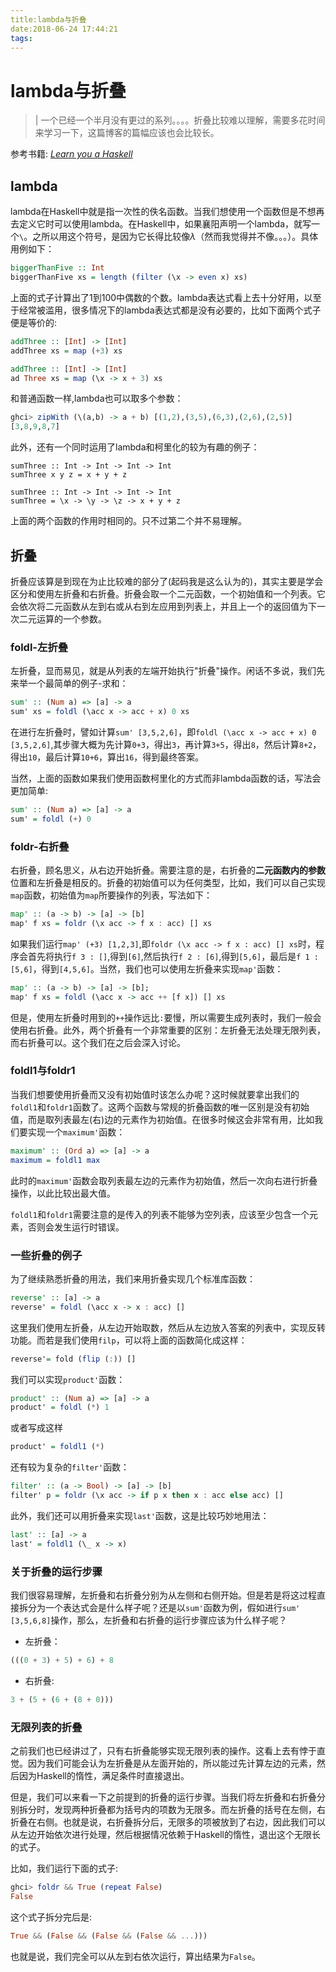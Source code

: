 ```yaml
---
title:lambda与折叠
date:2018-06-24 17:44:21
tags:
---
```


# lambda与折叠

> | 一个已经一个半月没有更过的系列。。。。折叠比较难以理解，需要多花时间来学习一下，这篇博客的篇幅应该也会比较长。

<!--more-->

参考书籍: [_Learn you a Haskell_](http://learnyouahaskell.com/)

## lambda

lambda在Haskell中就是指一次性的佚名函数。当我们想使用一个函数但是不想再去定义它时可以使用lambda。在Haskell中，如果襄阳声明一个lambda，就写一个`\`。之所以用这个符号，是因为它长得比较像$\lambda$（然而我觉得并不像。。。）。具体用例如下：

```Haskell
biggerThanFive :: Int
biggerThanFive xs = length (filter (\x -> even x) xs) 
```

上面的式子计算出了1到100中偶数的个数。lambda表达式看上去十分好用，以至于经常被滥用，很多情况下的lambda表达式都是没有必要的，比如下面两个式子便是等价的:
```Haskell
addThree :: [Int] -> [Int]
addThree xs = map (+3) xs

addThree :: [Int] -> [Int]
ad Three xs = map (\x -> x + 3) xs
```

和普通函数一样,lambda也可以取多个参数：

```Haskell
ghci> zipWith (\(a,b) -> a + b) [(1,2),(3,5),(6,3),(2,6),(2,5)]
[3,8,9,8,7]
```

此外，还有一个同时运用了lambda和柯里化的较为有趣的例子：

```
sumThree :: Int -> Int -> Int -> Int
sumThree x y z = x + y + z

sumThree :: Int -> Int -> Int -> Int 
sumThree = \x -> \y -> \z -> x + y + z
```

上面的两个函数的作用时相同的。只不过第二个并不易理解。

## 折叠

折叠应该算是到现在为止比较难的部分了(起码我是这么认为的)，其实主要是学会区分和使用左折叠和右折叠。折叠会取一个二元函数，一个初始值和一个列表。它会依次将二元函数从左到右或从右到左应用到列表上，并且上一个的返回值为下一次二元运算的一个参数。

### foldl-左折叠

左折叠，显而易见，就是从列表的左端开始执行"折叠"操作。闲话不多说，我们先来举一个最简单的例子-求和：

```Haskell
sum' :: (Num a) => [a] -> a
sum' xs = foldl (\acc x -> acc + x) 0 xs
```

在进行左折叠时，譬如计算`sum' [3,5,2,6]`，即`foldl (\acc x -> acc + x) 0 [3,5,2,6]`,其步骤大概为先计算`0+3`，得出`3`，再计算`3+5`，得出`8`，然后计算`8+2`，得出`10`，最后计算`10+6`，算出`16`，得到最终答案。

当然，上面的函数如果我们使用函数柯里化的方式而非lambda函数的话，写法会更加简单:
```Haskell
sum' :: (Num a) => [a] -> a
sum' = foldl (+) 0
```

### foldr-右折叠

右折叠，顾名思义，从右边开始折叠。需要注意的是，右折叠的**二元函数内的参数**位置和左折叠是相反的。折叠的初始值可以为任何类型，比如，我们可以自己实现`map`函数，初始值为`map`所要操作的列表，写法如下：

```Haskell
map' :: (a -> b) -> [a] -> [b]
map' f xs = foldr (\x acc -> f x : acc) [] xs
```

如果我们运行`map' (+3) [1,2,3]`,即`foldr (\x acc -> f x : acc) [] xs`时，程序会首先将执行`f 3 : []`,得到`[6]`,然后执行`f 2 : [6]`,得到`[5,6]`，最后是`f 1 :[5,6]`，得到`[4,5,6]`。当然，我们也可以使用左折叠来实现`map'`函数：

```Haskell
map' :: (a -> b) -> [a] -> [b];
map' f xs = foldl (\acc x -> acc ++ [f x]) [] xs
```

但是，使用左折叠时用到的`++`操作远比`:`要慢，所以需要生成列表时，我们一般会使用右折叠。此外，两个折叠有一个非常重要的区别：左折叠无法处理无限列表，而右折叠可以。这个我们在之后会深入讨论。

### foldl1与foldr1

当我们想要使用折叠而又没有初始值时该怎么办呢？这时候就要拿出我们的`foldl1`和`foldr1`函数了。这两个函数与常规的折叠函数的唯一区别是没有初始值，而是取列表最左(右)边的元素作为初始值。在很多时候这会非常有用，比如我们要实现一个`maximum'`函数：
```Haskell
maximum' :: (Ord a) => [a] -> a
maximum = foldl1 max
```

此时的`maximum'`函数会取列表最左边的元素作为初始值，然后一次向右进行折叠操作，以此比较出最大值。

`foldl1`和`foldr1`需要注意的是传入的列表不能够为空列表，应该至少包含一个元素，否则会发生运行时错误。

### 一些折叠的例子

为了继续熟悉折叠的用法，我们来用折叠实现几个标准库函数：
```Haskell
reverse' :: [a] -> a
reverse' = foldl (\acc x -> x : acc) []
```

这里我们使用左折叠，从左边开始取数，然后从左边放入答案的列表中，实现反转功能。而若是我们使用`filp`，可以将上面的函数简化成这样：
```Haskell
reverse'= fold (flip (:)) []
```

我们可以实现`product'`函数：
```Haskell
product' :: (Num a) => [a] -> a
product' = foldl (*) 1
```
或者写成这样
```Haskell
product' = foldl1 (*)
```

还有较为复杂的`filter'`函数：
```Haskell
filter' :: (a -> Bool) -> [a] -> [b]
filter' p = foldr (\x acc -> if p x then x : acc else acc) []
```

此外，我们还可以用折叠来实现`last'`函数，这是比较巧妙地用法：
```Haskell
last' :: [a] -> a
last' = foldl1 (\_ x -> x)
```

### 关于折叠的运行步骤

我们很容易理解，左折叠和右折叠分别为从左侧和右侧开始。但是若是将这过程直接拆分为一个表达式会是什么样子呢？还是以`sum'`函数为例，假如进行`sum' [3,5,6,8]`操作，那么，左折叠和右折叠的运行步骤应该为什么样子呢？

* 左折叠：

```Haskell
(((0 + 3) + 5) + 6) + 8
```

* 右折叠:

```Haskell
3 + (5 + (6 + (8 + 0)))
```

### 无限列表的折叠

之前我们也已经讲过了，只有右折叠能够实现无限列表的操作。这看上去有悖于直觉。因为我们可能会认为左折叠是从左面开始的，所以能过先计算左边的元素，然后因为Haskell的惰性，满足条件时直接退出。

但是，我们可以来看一下之前提到的折叠的运行步骤。当我们将左折叠和右折叠分别拆分时，发现两种折叠都为括号内的项数为无限多。而左折叠的括号在左侧，右折叠在右侧。也就是说，右折叠拆分后，无限多的项被放到了右边，因此我们可以从左边开始依次进行处理，然后根据情况依赖于Haskell的惰性，退出这个无限长的式子。

比如，我们运行下面的式子:

```Haskell
ghci> foldr && True (repeat False)
False
```

这个式子拆分完后是:

```Haskell
True && (False && (False && (False && ...)))
```

也就是说，我们完全可以从左到右依次运行，算出结果为`False`。